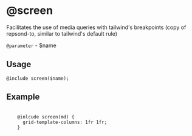 # @screen

Facilitates the use of media queries with tailwind's breakpoints (copy of repsond-to, similar to tailwind's default rule)

<code>@parameter</code> - $name

## Usage

<code>@include screen($name);</code>

## Example

<pre>
  <code>
    @inlcude screen(md) {
      grid-template-columns: 1fr 1fr;
    }
  </code>
</pre>
